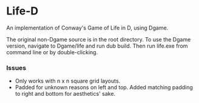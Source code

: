 # Life-D #

An implementation of Conway's Game of Life in D, using Dgame.

The original non-Dgame source is in the root directory. To use the Dgame version, navigate to Dgame/life and run dub build. Then run life.exe from command line or by double-clicking.

### Issues ###

* Only works with n x n square grid layouts.
* Padded for unknown reasons on left and top. Added matching padding to right and bottom for aesthetics' sake.